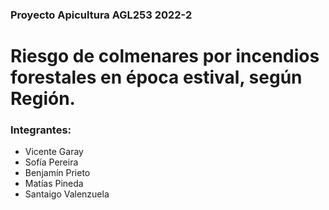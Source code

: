 ### Proyecto Apicultura AGL253 2022-2

# Riesgo de colmenares por incendios forestales en época estival, según Región.

### Integrantes:
* Vicente Garay
* Sofía Pereira
* Benjamín Prieto
* Matías Pineda
* Santaigo Valenzuela
